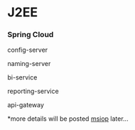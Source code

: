 # J2EE

### Spring Cloud

config-server

naming-server

bi-service

reporting-service

api-gateway

*more details will be posted [msiop](https://www.msiop.com/msi_review/) later...